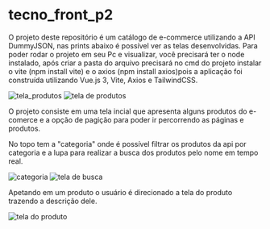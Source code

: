 # tecno_front_p2

O projeto deste repositório é um catálogo de e-commerce utilizando a API DummyJSON, nas prints abaixo é possível ver as telas desenvolvidas. Para poder rodar o projeto em seu Pc e visualizar, você precisará ter o node instalado, após criar a pasta do arquivo precisará no cmd do projeto instalar o vite (npm install vite) e o axios (npm install axios)pois a aplicação foi construída utilizando Vue.js 3, Vite, Axios e TailwindCSS.

![tela_produtos](https://github.com/user-attachments/assets/09efd774-c4af-4003-9459-6d5befd6e601)
![tela de produtos](https://github.com/user-attachments/assets/bfaaa73e-af54-434d-a0ad-7fdfc0630c28)

O projeto consiste em uma tela incial que apresenta alguns produtos do e-comerce e a opção de pagição para poder ir percorrendo as páginas e produtos. 


No topo tem a "categoria" onde é possível filtrar os produtos da api por categoria e a lupa para realizar a busca dos produtos pelo nome em tempo real.


![categoria](https://github.com/user-attachments/assets/29459b11-ecc9-4d60-aafc-32f4099ec73f)
![tela de busca](https://github.com/user-attachments/assets/cbaddf9d-0e6b-44f8-b590-c5b1721d3fcf)


Apetando em um produto o usuário é direcionado a tela do produto trazendo a descrição dele.

![tela do produto](https://github.com/user-attachments/assets/95a8d38a-cf79-4af6-b793-55ae5df4d7e9)

